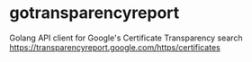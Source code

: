 # gotransparencyreport
Golang API client for Google's Certificate Transparency search https://transparencyreport.google.com/https/certificates
